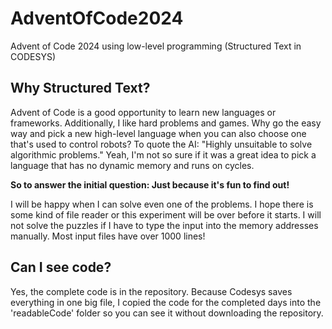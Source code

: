 # AdventOfCode2024
Advent of Code 2024 using low-level programming (Structured Text in CODESYS)

## Why Structured Text?
Advent of Code is a good opportunity to learn new languages or frameworks. Additionally, I like hard problems and games. Why go the easy way and pick a new high-level language when you can also choose one that's used to control robots? To quote the AI: "Highly unsuitable to solve algorithmic problems." Yeah, I'm not so sure if it was a great idea to pick a language that has no dynamic memory and runs on cycles. 

**So to answer the initial question: Just because it's fun to find out!**

I will be happy when I can solve even one of the problems. I hope there is some kind of file reader or this experiment will be over before it starts. I will not solve the puzzles if I have to type the input into the memory addresses manually. Most input files have over 1000 lines!

## Can I see code?
Yes, the complete code is in the repository. Because Codesys saves everything in one big file, I copied the code for the completed days into the 'readableCode' folder so you can see it without downloading the repository.
